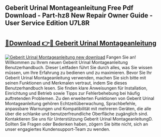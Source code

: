 ## Geberit Urinal Montageanleitung Free Pdf Download - Part-hz8 New Repair Owner Guide - User Service Edition U7L8R

# <h2><a href="http://df6sqy.blite.top/?on=Geberit+Urinal+Montageanleitung">🔗Download 👉🔴 Geberit Urinal Montageanleitung</a></h2>

[![Geberit Urinal Montageanleitung new download](https://i.imgur.com/lujVjoI.png)](http://df6sqy.blite.top/?on=Geberit+Urinal+Montageanleitung)
Fangen Sie an! Willkommen zu Ihrem neuen Geberit Urinal Montageanleitung Benutzerhandbuch. Dieser Leitfaden führt Sie durch alles, was Sie wissen müssen, um Ihre Erfahrung zu bedienen und zu maximieren. Bevor Sie Ihr Geberit Urinal Montageanleitung verwenden, machen Sie sich bitte mit seinen Funktionen und Merkmalen vertraut, indem Sie dieses Benutzerhandbuch lesen. Sie finden klare Anweisungen für Installation, Einrichtung und Betrieb sowie Tipps zur Fehlerbehebung bei häufig auftretenden Problemen. Zu den erweiterten Funktionen von Geberit Urinal Montageanleitung gehören Echtzeitüberwachung, Sprachbefehle, anpassbare Warnungen und Kompatibilität mit mehreren Geräten, die alle über die schlanke und benutzerfreundliche Oberfläche zugänglich sind. Kontaktieren Sie uns für Unterstützung Geberit Urinal MontageanleitungD. Sollten Sie Fragen oder Bedenken haben, zögern Sie bitte nicht, sich an unser engagiertes Kundensupport-Team zu wenden.
